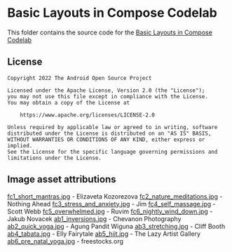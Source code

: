 # Basic Layouts in Compose Codelab

This folder contains the source code for
the [Basic Layouts in Compose Codelab](https://developer.android.com/codelabs/jetpack-compose-layouts)

## License

```
Copyright 2022 The Android Open Source Project

Licensed under the Apache License, Version 2.0 (the "License");
you may not use this file except in compliance with the License.
You may obtain a copy of the License at

    https://www.apache.org/licenses/LICENSE-2.0

Unless required by applicable law or agreed to in writing, software
distributed under the License is distributed on an "AS IS" BASIS,
WITHOUT WARRANTIES OR CONDITIONS OF ANY KIND, either express or implied.
See the License for the specific language governing permissions and
limitations under the License.
```

## Image asset attributions

[fc1_short_mantras.jpg](https://www.pexels.com/photo/body-of-water-view-1825206/) - Elizaveta
Kozorezova
[fc2_nature_meditations.jpg](https://www.pexels.com/photo/photo-of-green-leaves-3571551/) - Nothing
Ahead
[fc3_stress_and_anxiety.jpg](https://www.pexels.com/photo/aerial-view-of-body-of-water-1557238/) -
Jim
[fc4_self_massage.jpg](https://www.pexels.com/photo/photography-of-stones-1029604/) - Scott Webb
[fc5_overwhelmed.jpg](https://www.pexels.com/photo/white-clouds-3560044/) - Ruvim
[fc6_nightly_wind_down.jpg](https://www.pexels.com/photo/time-lapse-photo-of-stars-on-night-924824/) -
Jakub Novacek
[ab1_inversions.jpg](https://www.pexels.com/photo/low-angle-view-of-woman-relaxing-on-beach-against-blue-sky-317157/) -
Chevanon Photography
[ab2_quick_yoga.jpg](https://www.pexels.com/photo/photo-of-woman-stretching-her-body-1812964/) -
Agung Pandit Wiguna
[ab3_stretching.jpg](https://www.pexels.com/photo/photo-of-women-stretching-together-4056723/) -
Cliff Booth
[ab4_tabata.jpg](https://www.pexels.com/photo/fashion-man-people-art-4662438/) - Elly Fairytale
[ab5_hiit.jpg](https://www.pexels.com/photo/man-wearing-white-pants-under-blue-sky-999309/) - The
Lazy Artist Gallery
[ab6_pre_natal_yoga.jpg](https://www.pexels.com/photo/woman-doing-yoga-396133/) - freestocks.org